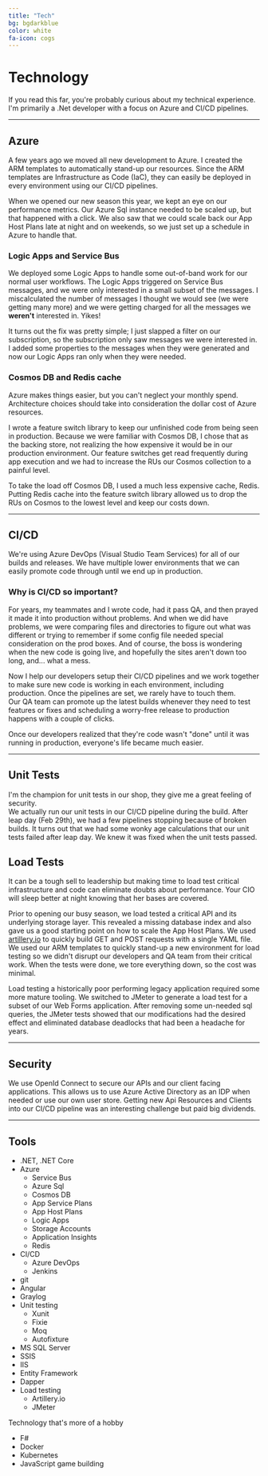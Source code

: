 ```yaml
---
title: "Tech"
bg: bgdarkblue
color: white
fa-icon: cogs
---
```


# Technology

If you read this far, you're probably curious about my technical experience.
I'm primarily a .Net developer with a focus on Azure and CI/CD pipelines.  

---
## Azure 

A few years ago we moved all new development to Azure. I created the ARM templates to automatically stand-up our resources. Since the ARM templates are Infrastructure as Code (IaC), they can easily be deployed in every environment using our CI/CD pipelines.

When we opened our new season this year, we kept an eye on our performance metrics. Our Azure Sql instance needed to be scaled up, but that happened with a click. We also saw that we could scale back our App Host Plans late at night and on weekends, so we just set up a schedule in Azure to handle that.

### Logic Apps and Service Bus

We deployed some Logic Apps to handle some out-of-band work for our normal user workflows. The Logic Apps triggered on Service Bus messages, and we were only interested in a small subset of the messages. I miscalculated the number of messages I thought we would see (we were getting many more) and we were getting charged for all the messages we __weren't__ interested in. Yikes!  

It turns out the fix was pretty simple; I just slapped a filter on our subscription, so the subscription only saw messages we were interested in. I added some properties to the messages when they were generated and now our Logic Apps ran only when they were needed.

### Cosmos DB and Redis cache

Azure makes things easier, but you can't neglect your monthly spend. Architecture choices should take into consideration the dollar cost of Azure resources.  

I wrote a feature switch library to keep our unfinished code from being seen in production. Because we were familiar with Cosmos DB, I chose that as the backing store, not realizing the how expensive it would be in our production environment. Our feature switches get read frequently during app execution and we had to increase the RUs our Cosmos collection to a painful level.  

To take the load off Cosmos DB, I used a much less expensive cache, Redis. Putting Redis cache into the feature switch library allowed us to drop the RUs on Cosmos to the lowest level and keep our costs down.

---
## CI/CD

We're using Azure DevOps (Visual Studio Team Services) for all of our builds and releases.
We have multiple lower environments that we can easily promote code through until we end up in production.  

### Why is CI/CD so important?

For years, my teammates and I wrote code, had it pass QA, and then prayed it made it into production without problems.
And when we did have problems, we were comparing files and directories to figure out what was different or trying to remember if some config file needed special consideration on the prod boxes. And of course, the boss is wondering when the new code is going live, and hopefully the sites aren't down too long, and... what a mess.  

Now I help our developers setup their CI/CD pipelines and we work together to make sure new code is working in each environment, including production. Once the pipelines are set, we rarely have to touch them.  
Our QA team can promote up the latest builds whenever they need to test features or fixes and scheduling a worry-free release to production happens with a couple of clicks.

Once our developers realized that they're code wasn't "done" until it was running in production, everyone's life became much easier.

---
## Unit Tests

I'm the champion for unit tests in our shop, they give me a great feeling of security.  
We actually run our unit tests in our CI/CD pipeline during the build. After leap day (Feb 29th), we had a few pipelines stopping because of broken builds. It turns out that we had some wonky age calculations that our unit tests failed after leap day. We knew it was fixed when the unit tests passed.

## Load Tests

It can be a tough sell to leadership but making time to load test critical infrastructure and code can eliminate doubts about performance. Your CIO will sleep better at night knowing that her bases are covered.

Prior to opening our busy season, we load tested a critical API and its underlying storage layer. This revealed a missing database index and also gave us a good starting point on how to scale the App Host Plans. We used [artillery.io](https://artillery.io/) to quickly build GET and POST requests with a single YAML file.  
We used our ARM templates to quickly stand-up a new environment for load testing so we didn't disrupt our developers and QA team from their critical work. When the tests were done, we tore everything down, so the cost was minimal.

Load testing a historically poor performing legacy application required some more mature tooling. We switched to JMeter to generate a load test for a subset of our Web Forms application. After removing some un-needed sql queries, the JMeter tests showed that our modifications had the desired effect and eliminated database deadlocks that had been a headache for years.

---
## Security

We use OpenId Connect to secure our APIs and our client facing applications. This allows us to use Azure Active Directory as an IDP when needed or use our own user store. Getting new Api Resources and Clients into our CI/CD pipeline was an interesting challenge but paid big dividends.

---
## Tools

- .NET, .NET Core
- Azure
    - Service Bus
    - Azure Sql
    - Cosmos DB 
    - App Service Plans
    - App Host Plans
    - Logic Apps
    - Storage Accounts
    - Application Insights
    - Redis
- CI/CD
    - Azure DevOps
    - Jenkins
- git
- Angular
- Graylog
- Unit testing 
    - Xunit
    - Fixie
    - Moq
    - Autofixture
- MS SQL Server
- SSIS
- IIS
- Entity Framework
- Dapper
- Load testing
    - Artillery.io
    - JMeter

Technology that's more of a hobby
- F#
- Docker
- Kubernetes
- JavaScript game building